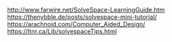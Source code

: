 http://www.farwire.net/SolveSpace-LearningGuide.htm  
https://thenybble.de/posts/solvespace-mini-tutorial/  
https://arachnoid.com/Computer_Aided_Design/  
https://ltnr.ca/Lib/solvespaceTips.html  

